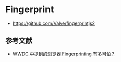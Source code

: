 # Fingerprint

- https://github.com/Valve/fingerprintjs2

## 参考文献

- [WWDC 中提到的浏览器 Fingerprinting 有多可怕？](https://juejin.im/post/5b17de31f265da6e397b70f4)